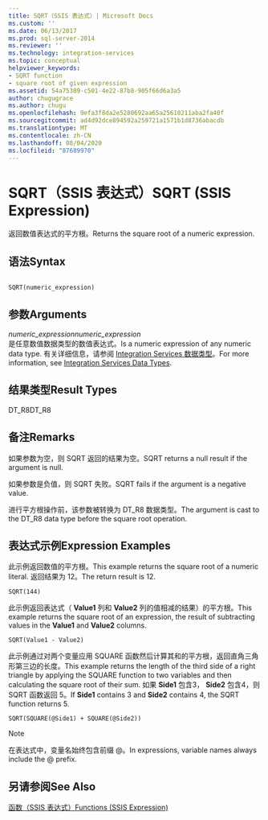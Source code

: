 ```yaml
---
title: SQRT（SSIS 表达式）| Microsoft Docs
ms.custom: ''
ms.date: 06/13/2017
ms.prod: sql-server-2014
ms.reviewer: ''
ms.technology: integration-services
ms.topic: conceptual
helpviewer_keywords:
- SQRT function
- square root of given expression
ms.assetid: 54a75389-c501-4e22-87b8-905f66d6a3a5
author: chugugrace
ms.author: chugu
ms.openlocfilehash: 9efa3f8da2e5280692aa65a25610211aba2fa40f
ms.sourcegitcommit: ad4d92dce894592a259721a1571b1d8736abacdb
ms.translationtype: MT
ms.contentlocale: zh-CN
ms.lasthandoff: 08/04/2020
ms.locfileid: "87689970"
---
```

# <a name="sqrt-ssis-expression"></a><span data-ttu-id="5ef8e-102">SQRT（SSIS 表达式）</span><span class="sxs-lookup"><span data-stu-id="5ef8e-102">SQRT (SSIS Expression)</span></span>
  <span data-ttu-id="5ef8e-103">返回数值表达式的平方根。</span><span class="sxs-lookup"><span data-stu-id="5ef8e-103">Returns the square root of a numeric expression.</span></span>  
  
## <a name="syntax"></a><span data-ttu-id="5ef8e-104">语法</span><span class="sxs-lookup"><span data-stu-id="5ef8e-104">Syntax</span></span>  
  
```  
  
SQRT(numeric_expression)  
```  
  
## <a name="arguments"></a><span data-ttu-id="5ef8e-105">参数</span><span class="sxs-lookup"><span data-stu-id="5ef8e-105">Arguments</span></span>  
 <span data-ttu-id="5ef8e-106">*numeric_expression*</span><span class="sxs-lookup"><span data-stu-id="5ef8e-106">*numeric_expression*</span></span>  
 <span data-ttu-id="5ef8e-107">是任意数值数据类型的数值表达式。</span><span class="sxs-lookup"><span data-stu-id="5ef8e-107">Is a numeric expression of any numeric data type.</span></span> <span data-ttu-id="5ef8e-108">有关详细信息，请参阅 [Integration Services 数据类型](../data-flow/integration-services-data-types.md)。</span><span class="sxs-lookup"><span data-stu-id="5ef8e-108">For more information, see [Integration Services Data Types](../data-flow/integration-services-data-types.md).</span></span>  
  
## <a name="result-types"></a><span data-ttu-id="5ef8e-109">结果类型</span><span class="sxs-lookup"><span data-stu-id="5ef8e-109">Result Types</span></span>  
 <span data-ttu-id="5ef8e-110">DT_R8</span><span class="sxs-lookup"><span data-stu-id="5ef8e-110">DT_R8</span></span>  
  
## <a name="remarks"></a><span data-ttu-id="5ef8e-111">备注</span><span class="sxs-lookup"><span data-stu-id="5ef8e-111">Remarks</span></span>  
 <span data-ttu-id="5ef8e-112">如果参数为空，则 SQRT 返回的结果为空。</span><span class="sxs-lookup"><span data-stu-id="5ef8e-112">SQRT returns a null result if the argument is null.</span></span>  
  
 <span data-ttu-id="5ef8e-113">如果参数是负值，则 SQRT 失败。</span><span class="sxs-lookup"><span data-stu-id="5ef8e-113">SQRT fails if the argument is a negative value.</span></span>  
  
 <span data-ttu-id="5ef8e-114">进行平方根操作前，该参数被转换为 DT_R8 数据类型。</span><span class="sxs-lookup"><span data-stu-id="5ef8e-114">The argument is cast to the DT_R8 data type before the square root operation.</span></span>  
  
## <a name="expression-examples"></a><span data-ttu-id="5ef8e-115">表达式示例</span><span class="sxs-lookup"><span data-stu-id="5ef8e-115">Expression Examples</span></span>  
 <span data-ttu-id="5ef8e-116">此示例返回数值的平方根。</span><span class="sxs-lookup"><span data-stu-id="5ef8e-116">This example returns the square root of a numeric literal.</span></span> <span data-ttu-id="5ef8e-117">返回结果为 12。</span><span class="sxs-lookup"><span data-stu-id="5ef8e-117">The return result is 12.</span></span>  
  
```  
SQRT(144)  
```  
  
 <span data-ttu-id="5ef8e-118">此示例返回表达式（ **Value1** 列和 **Value2** 列的值相减的结果）的平方根。</span><span class="sxs-lookup"><span data-stu-id="5ef8e-118">This example returns the square root of an expression, the result of subtracting values in the **Value1** and **Value2** columns.</span></span>  
  
```  
SQRT(Value1 - Value2)  
```  
  
 <span data-ttu-id="5ef8e-119">此示例通过对两个变量应用 SQUARE 函数然后计算其和的平方根，返回直角三角形第三边的长度。</span><span class="sxs-lookup"><span data-stu-id="5ef8e-119">This example returns the length of the third side of a right triangle by applying the SQUARE function to two variables and then calculating the square root of their sum.</span></span> <span data-ttu-id="5ef8e-120">如果 **Side1** 包含3， **Side2** 包含4，则 SQRT 函数返回 5。</span><span class="sxs-lookup"><span data-stu-id="5ef8e-120">If **Side1** contains 3 and **Side2** contains 4, the SQRT function returns 5.</span></span>  
  
```  
SQRT(SQUARE(@Side1) + SQUARE(@Side2))  
```  
  
> [!NOTE]  
>  <span data-ttu-id="5ef8e-121">在表达式中，变量名始终包含前缀 \@。</span><span class="sxs-lookup"><span data-stu-id="5ef8e-121">In expressions, variable names always include the \@ prefix.</span></span>  
  
## <a name="see-also"></a><span data-ttu-id="5ef8e-122">另请参阅</span><span class="sxs-lookup"><span data-stu-id="5ef8e-122">See Also</span></span>  
 [<span data-ttu-id="5ef8e-123">函数（SSIS 表达式）</span><span class="sxs-lookup"><span data-stu-id="5ef8e-123">Functions &#40;SSIS Expression&#41;</span></span>](functions-ssis-expression.md)  
  
  
